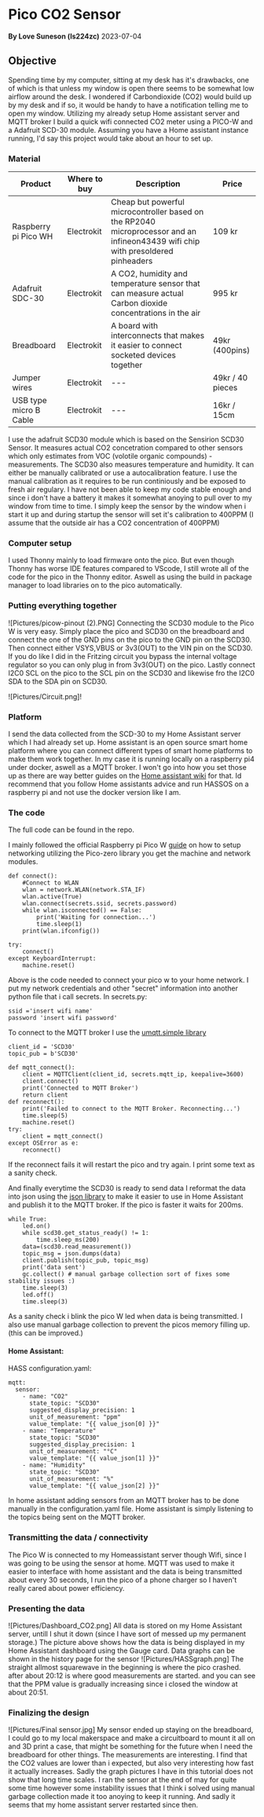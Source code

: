 # Pico CO2 Sensor
**By Love Suneson (ls224zc)**
2023-07-04

## Objective

Spending time by my computer, sitting at my desk has it's drawbacks, one of which is that unless my window is open there seems to be somewhat low airflow around the desk. I wondered if Carbondioxide (CO2) would build up by my desk and if so, it would be handy to have a notification telling me to open my window. Utilizing my already setup Home assistant server and MQTT broker I build a quick wifi connected CO2 meter using a PICO-W and a Adafruit SCD-30 module. Assuming you have a Home assistant instance running, I'd say this project would take about an hour to set up.


### Material

 |Product|Where to buy| Description |Price|
|---|---|---|---|
|Raspberry pi Pico WH|Electrokit|Cheap but powerful microcontroller based on the RP2040 microprocessor and an infineon43439 wifi chip with presoldered pinheaders|109 kr|
|Adafruit SDC-30|Electrokit|A CO2, humidity and temperature sensor that can measure actual Carbon dioxide concentrations in the air|995 kr|
|Breadboard|Electrokit|A board with interconnects that makes it easier to connect socketed devices together |49kr (400pins)|
|Jumper wires|Electrokit|---|49kr / 40 pieces|
|USB type micro B Cable|Electrokit|---|16kr / 15cm


I use the adafruit SCD30 module which is based on the Sensirion SCD30 Sensor. It measures actual CO2 concetration compared to other sensors which only estimates from VOC (volotile organic compounds) - measurements. The SCD30 also measures temperature and humidity. It can either be manually calibrated or use a autocalibration feature. I use the manual calibration as it requires to be run continiously and be exposed to fresh air regulary. I have not been able to keep my code stable enough and since i don't have a battery it makes it somewhat anoying to pull over to my window from time to time. I simply keep the sensor by the window when i start it up and during startup the sensor will set it's calibration to 400PPM (I assume that the outside air has a CO2 concentration of 400PPM)

### Computer setup

I used Thonny mainly to load firmware onto the pico. But even though Thonny has worse IDE features compared to VScode, I still wrote all of the code for the pico in the Thonny editor. Aswell as using the build in package manager to load libraries on to the pico automatically. 

### Putting everything together
![Pictures/picow-pinout (2).PNG]
Connecting the SCD30 module to the Pico W is very easy. Simply place the pico and SCD30 on the breadboard and connect the one of the GND pins on the pico to the GND pin on the SCD30. Then connect either VSYS,VBUS or 3v3(OUT) to the VIN pin on the SCD30. If you do like I did in the Fritzing circuit you bypass the internal voltage regulator so you can only plug in from 3v3(OUT) on the pico. Lastly connect I2C0 SCL on the pico to the SCL pin on the SCD30 and likewise fro the I2C0 SDA to the SDA pin on SCD30.

![Pictures/Circuit.png]!
### Platform

I send the data collected from the SCD-30 to my Home Assistant server which I had already set up. Home assistant is an open source smart home platform where you can connect different types of smart home platforms to make them work together. In my case it is running locally on a raspberry pi4 under docker, aswell as a MQTT broker. I won't go into how you set those up as there are way better guides on the [Home assistant wiki](https://www.home-assistant.io/docs/) for that.
Id recommend that you follow Home assistants advice and run HASSOS on a raspberry pi and not use the docker version like I am.

### The code

The full code can be found in the repo.

I mainly followed the official Raspberry pi Pico W [guide](#https://projects.raspberrypi.org/en/projects/get-started-pico-w ) on how to setup networking  utilizing the Pico-zero library you get the machine and network modules.
```
def connect():
    #Connect to WLAN
    wlan = network.WLAN(network.STA_IF)
    wlan.active(True)
    wlan.connect(secrets.ssid, secrets.password)
    while wlan.isconnected() == False:
        print('Waiting for connection...')
        time.sleep(1)
    print(wlan.ifconfig())

try:
    connect()
except KeyboardInterrupt:
    machine.reset()
```

Above is the code needed to connect your pico w to your home network. I put my network credentials and other "secret" information into another python file that i call secrets.
In secrets.py:
```
ssid ='insert wifi name'
password 'insert wifi password'
```

To connect to the MQTT broker I use the [umqtt.simple library](https://pypi.org/project/micropython-umqtt.simple/) 
```
client_id = 'SCD30'
topic_pub = b'SCD30'

def mqtt_connect():
    client = MQTTClient(client_id, secrets.mqtt_ip, keepalive=3600)
    client.connect()
    print('Connected to MQTT Broker')
    return client
def reconnect():
    print('Failed to connect to the MQTT Broker. Reconnecting...')
    time.sleep(5)
    machine.reset()
try:
    client = mqtt_connect()
except OSError as e:
    reconnect()
```
If the reconnect fails it will restart the pico and try again. I print some text as a sanity check.

And finally everytime the SCD30 is ready to send data I reformat the data into json using the [json library](https://docs.micropython.org/en/latest/library/json.html) to make it easier to use in Home Assistant and publish it to the MQTT broker. If the pico is faster it waits for 200ms.
```
while True:
    led.on()
    while scd30.get_status_ready() != 1:
        time.sleep_ms(200)
    data=(scd30.read_measurement())
    topic_msg = json.dumps(data)  
    client.publish(topic_pub, topic_msg)
    print('data sent')
    gc.collect() # manual garbage collection sort of fixes some stability issues :)
    time.sleep(3)
    led.off()
    time.sleep(3)
```
As a sanity check i blink the pico W led when data is being transmitted.
I also use manual garbage collection to prevent the picos memory filling up. (this can be improved.)

#### Home Assistant:

HASS configuration.yaml:
```
mqtt:
  sensor:
    - name: "CO2"
      state_topic: "SCD30"
      suggested_display_precision: 1
      unit_of_measurement: "ppm"
      value_template: "{{ value_json[0] }}"
    - name: "Temperature"
      state_topic: "SCD30"
      suggested_display_precision: 1
      unit_of_measurement: "°C"
      value_template: "{{ value_json[1] }}"
    - name: "Humidity"
      state_topic: "SCD30"
      unit_of_measurement: "%"
      value_template: "{{ value_json[2] }}"
```

In home assistant adding sensors from an MQTT broker has to be done manually in the configuration.yaml file.
Home assistant is simply listening to the topics being sent on the MQTT broker.

### Transmitting the data / connectivity

The Pico W is connected to my Homeassistant server though Wifi, since I was going to be using the sensor at home. MQTT was used to make it easier to interface with home assistant and the data is being transmitted about every 30 seconds, I run the pico of a phone charger so I haven't really cared about power efficiency.
### Presenting the data
![Pictures/Dashboard_CO2.png]
All data is stored on my Home Assistant server, untill I shut it down (since I have sort of messed up my permanent storage.) The picture above shows how the data is being displayed in my Home Assistant dashboard using the Gauge card. Data graphs can be shown in the history page for the sensor
![Pictures/HASSgraph.png]
The straight allmost squarewave in the beginning is where the pico crashed. after about 20:12 is where good measurements are started. and you can see that the PPM value is gradually increasing since i closed the window at about 20:51.

### Finalizing the design
![Pictures/Final sensor.jpg]
My sensor ended up staying on the breadboard, I could go to my local makerspace and make a circuitboard to mount it all on and 3D print a case, that might be something for the future when I need the breadboard for other things. The measurements are interesting. I find that the CO2 values are lower than i expected, but also very interesting how fast it actually increases. Sadly the graph pictures I have in this tutorial does not show that long time scales. I ran the sensor at the end of may for quite some time however some instability issues that I think i solved using manual garbage collection made it too anoying to keep it running. And sadly it seems that my home assistant server restarted since then.

